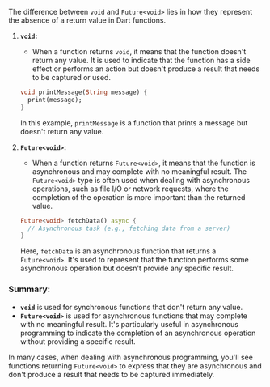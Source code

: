 The difference between `void` and `Future<void>` lies in how they represent the absence of a return value in Dart functions.

1. **`void`:**
   - When a function returns `void`, it means that the function doesn't return any value. It is used to indicate that the function has a side effect or performs an action but doesn't produce a result that needs to be captured or used.

   ```dart
   void printMessage(String message) {
     print(message);
   }
   ```

   In this example, `printMessage` is a function that prints a message but doesn't return any value.

2. **`Future<void>`:**
   - When a function returns `Future<void>`, it means that the function is asynchronous and may complete with no meaningful result. The `Future<void>` type is often used when dealing with asynchronous operations, such as file I/O or network requests, where the completion of the operation is more important than the returned value.

   ```dart
   Future<void> fetchData() async {
     // Asynchronous task (e.g., fetching data from a server)
   }
   ```

   Here, `fetchData` is an asynchronous function that returns a `Future<void>`. It's used to represent that the function performs some asynchronous operation but doesn't provide any specific result.

### Summary:

- **`void`** is used for synchronous functions that don't return any value.
- **`Future<void>`** is used for asynchronous functions that may complete with no meaningful result. It's particularly useful in asynchronous programming to indicate the completion of an asynchronous operation without providing a specific result.

In many cases, when dealing with asynchronous programming, you'll see functions returning `Future<void>` to express that they are asynchronous and don't produce a result that needs to be captured immediately.